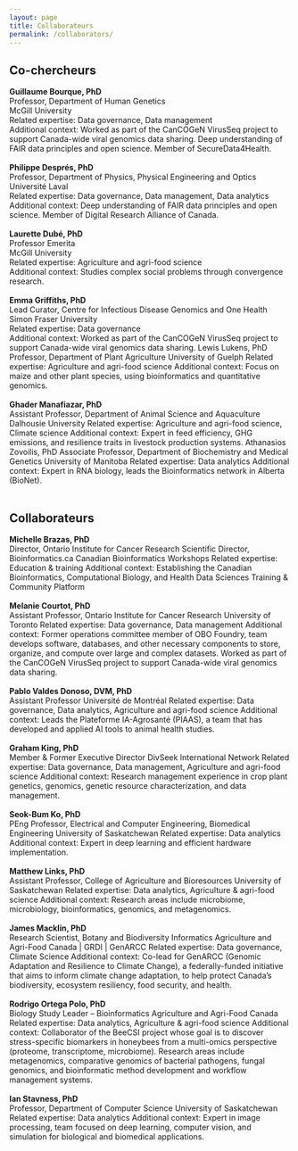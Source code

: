 ```yaml
---
layout: page
title: Collaborateurs
permalink: /collaborators/
---
```


## Co-chercheurs

**Guillaume Bourque, PhD**<br>
Professor, Department of Human Genetics<br>
McGill University<br>
Related expertise: Data governance, Data management<br>
Additional context: Worked as part of the CanCOGeN VirusSeq project to support Canada-wide viral genomics data sharing. Deep understanding of FAIR data principles and open science. Member of SecureData4Health.
<br>
<br>
**Philippe Després, PhD**<br>
Professor, Department of Physics, Physical Engineering and Optics<br>
Université Laval<br>
Related expertise: Data governance, Data management, Data analytics<br>
Additional context: Deep understanding of FAIR data principles and open science. Member of Digital Research Alliance of Canada.
<br>
<br>
**Laurette Dubé, PhD**<br>
Professor Emerita<br>
McGill University<br>
Related expertise: Agriculture and agri-food science<br>
Additional context: Studies complex social problems through convergence research.
<br>
<br>
**Emma Griffiths, PhD**<br>
Lead Curator, Centre for Infectious Disease Genomics and One Health<br>
Simon Fraser University<br>
Related expertise: Data governance<br>
Additional context: Worked as part of the CanCOGeN VirusSeq project to support Canada-wide viral genomics data sharing. Lewis Lukens, PhD Professor, Department of Plant Agriculture University of Guelph Related expertise: Agriculture and agri-food science
Additional context: Focus on maize and other plant species, using bioinformatics and quantitative genomics.
<br>
<br>
**Ghader Manafiazar, PhD**<br>
Assistant Professor, Department of Animal Science and Aquaculture Dalhousie University Related expertise: Agriculture and agri-food science, Climate science Additional context: Expert in feed efficiency, GHG emissions, and resilience traits in livestock production systems. Athanasios Zovoilis, PhD Associate Professor, Department of Biochemistry and Medical Genetics University of Manitoba Related expertise: Data analytics Additional context: Expert in RNA biology, leads the Bioinformatics network in Alberta (BioNet).
<br>
<br>
## Collaborateurs

**Michelle Brazas, PhD**<br>
Director, Ontario Institute for Cancer Research Scientific Director, Bioinformatics.ca Canadian Bioinformatics Workshops Related expertise: Education & training Additional context: Establishing the Canadian Bioinformatics, Computational Biology, and Health Data Sciences Training & Community Platform
<br>
<br>
**Melanie Courtot, PhD**<br>
Assistant Professor, Ontario Institute for Cancer Research University of Toronto Related expertise: Data governance, Data management Additional context: Former operations committee member of OBO Foundry, team develops software, databases, and other necessary components to store, organize, and compute over large and complex datasets. Worked as part of the CanCOGeN VirusSeq project to support Canada-wide viral genomics data sharing.
<br>
<br>
**Pablo Valdes Donoso, DVM, PhD**<br>
Assistant Professor Université de Montréal Related expertise: Data governance, Data analytics, Agriculture and agri-food science Additional context: Leads the Plateforme IA-Agrosanté (PIAAS), a team that has developed and applied AI tools to animal health studies.
<br>
<br>
**Graham King, PhD**<br>
Member & Former Executive Director DivSeek International Network Related expertise: Data governance, Data management, Agriculture and agri-food science Additional context: Research management experience in crop plant genetics, genomics, genetic resource characterization, and data management.
<br>
<br>
**Seok-Bum Ko, PhD**<br>
PEng Professor, Electrical and Computer Engineering, Biomedical Engineering University of Saskatchewan Related expertise: Data analytics Additional context: Expert in deep learning and efficient hardware implementation.
<br>
<br>
**Matthew Links, PhD**<br>
Assistant Professor, College of Agriculture and Bioresources University of Saskatchewan Related expertise: Data analytics, Agriculture & agri-food science Additional context: Research areas include microbiome, microbiology, bioinformatics, genomics, and metagenomics.
<br>
<br>
**James Macklin, PhD**<br>
Research Scientist, Botany and Biodiversity Informatics Agriculture and Agri-Food Canada | GRDI | GenARCC Related expertise: Data governance, Climate Science Additional context: Co-lead for GenARCC (Genomic Adaptation and Resilience to Climate
Change), a federally-funded initiative that aims to inform climate change adaptation, to help protect Canada’s biodiversity, ecosystem resiliency, food security, and health.
<br>
<br>
**Rodrigo Ortega Polo, PhD**<br>
Biology Study Leader – Bioinformatics Agriculture and Agri-Food Canada Related expertise: Data analytics, Agriculture & agri-food science Additional context: Collaborator of the BeeCSI project whose goal is to discover stress-specific biomarkers in honeybees from a multi-omics perspective (proteome, transcriptome, microbiome). Research areas include metagenomics, comparative genomics of bacterial pathogens, fungal genomics, and bioinformatic method development and workflow management systems.
<br>
<br>
**Ian Stavness, PhD**<br>
Professor, Department of Computer Science University of Saskatchewan Related expertise: Data analytics Additional context: Expert in image processing, team focused on deep learning, computer vision, and simulation for biological and biomedical applications. 


